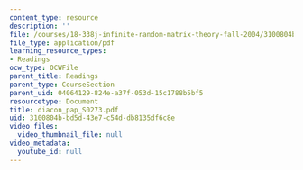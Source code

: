 ```yaml
---
content_type: resource
description: ''
file: /courses/18-338j-infinite-random-matrix-theory-fall-2004/3100804bbd5d43e7c54ddb8135df6c8e_diacon_pap_S0273.pdf
file_type: application/pdf
learning_resource_types:
- Readings
ocw_type: OCWFile
parent_title: Readings
parent_type: CourseSection
parent_uid: 04064129-824e-a37f-053d-15c1788b5bf5
resourcetype: Document
title: diacon_pap_S0273.pdf
uid: 3100804b-bd5d-43e7-c54d-db8135df6c8e
video_files:
  video_thumbnail_file: null
video_metadata:
  youtube_id: null
---
```

